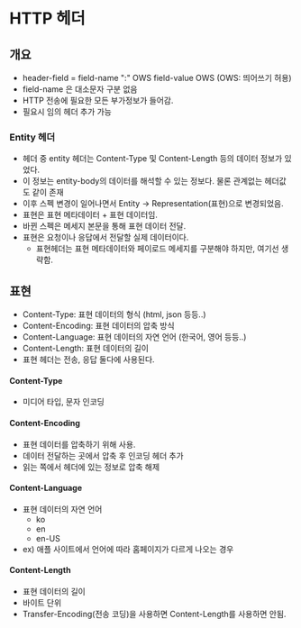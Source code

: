 # HTTP 헤더

## 개요
* header-field = field-name ":" OWS field-value OWS (OWS: 띄어쓰기 허용)
* field-name 은 대소문자 구분 없음
* HTTP 전송에 필요한 모든 부가정보가 들어감.
* 필요시 임의 헤더 추가 가능

### Entity 헤더
* 헤더 중 entity 헤더는 Content-Type 및 Content-Length 등의 데이터 정보가 있었다.
* 이 정보는 entity-body의 데이터를 해석할 수 있는 정보다. 물론 관계없는 헤더값도 같이 존재
* 이후 스펙 변경이 일어나면서 Entity -> Representation(표현)으로 변경되었음.
* 표현은 표현 메타데이터 + 표현 데이터임.
* 바뀐 스펙은 메세지 본문을 통해 표현 데이터 전달.
* 표현은 요청이나 응답에서 전달할 실제 데이터이다.
  * 표현헤더는 표현 메타데이터와 페이로드 메세지를 구분해야 하지만, 여기선 생략함.

## 표현
* Content-Type: 표현 데이터의 형식 (html, json 등등..)
* Content-Encoding: 표현 데이터의 압축 방식
* Content-Language: 표현 데이터의 자연 언어 (한국어, 영어 등등..)
* Content-Length: 표현 데이터의 길이
* 표현 헤더는 전송, 응답 둘다에 사용된다.

#### Content-Type
* 미디어 타입, 문자 인코딩

#### Content-Encoding
* 표현 데이터를 압축하기 위해 사용.
* 데이터 전달하는 곳에서 압축 후 인코딩 헤더 추가
* 읽는 쪽에서 헤더에 있는 정보로 압축 해제

#### Content-Language
* 표현 데이터의 자연 언어
  * ko
  * en
  * en-US
* ex) 애플 사이트에서 언어에 따라 홈페이지가 다르게 나오는 경우

#### Content-Length
* 표현 데이터의 길이
* 바이트 단위
* Transfer-Encoding(전송 코딩)을 사용하면 Content-Length를 사용하면 안됨.
